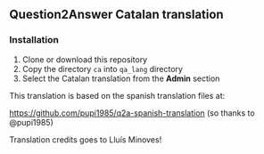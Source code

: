## Question2Answer Catalan translation

### Installation

1. Clone or download this repository
1. Copy the directory `ca` into `qa_lang` directory
1. Select the Catalan translation from the **Admin** section

This translation is based on the spanish translation files at:

https://github.com/pupi1985/q2a-spanish-translation (so thanks to @pupi1985)

Translation credits goes to Lluís Minoves!
